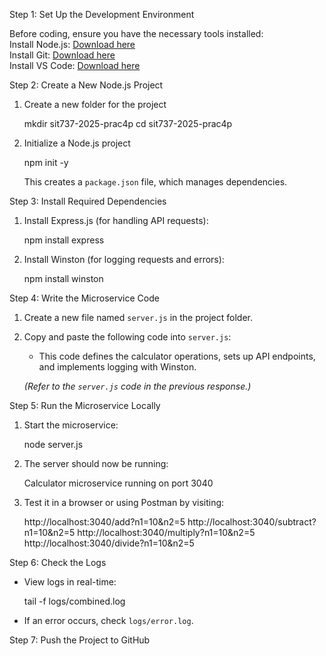 Step 1: Set Up the Development Environment  

Before coding, ensure you have the necessary tools installed:  
Install Node.js: [Download here](https://nodejs.org/en/download/)  
Install Git: [Download here](https://git-scm.com/downloads)  
Install VS Code: [Download here](https://code.visualstudio.com/)  



Step 2: Create a New Node.js Project  

1. Create a new folder for the project  

   mkdir sit737-2025-prac4p
   cd sit737-2025-prac4p

   
2. Initialize a Node.js project  

   npm init -y

   This creates a `package.json` file, which manages dependencies.



Step 3: Install Required Dependencies  

1. Install Express.js (for handling API requests):  

   npm install express

2. Install Winston (for logging requests and errors):  

   npm install winston




Step 4: Write the Microservice Code  

1. Create a new file named `server.js` in the project folder.  
2. Copy and paste the following code into `server.js`:  
   
   - This code defines the calculator operations, sets up API endpoints, and implements logging with Winston.

   *(Refer to the `server.js` code in the previous response.)*



Step 5: Run the Microservice Locally  

1. Start the microservice:  

   node server.js

2. The server should now be running:  

   Calculator microservice running on port 3040

3. Test it in a browser or using Postman by visiting:  

   http://localhost:3040/add?n1=10&n2=5
   http://localhost:3040/subtract?n1=10&n2=5
   http://localhost:3040/multiply?n1=10&n2=5
   http://localhost:3040/divide?n1=10&n2=5




Step 6: Check the Logs  

- View logs in real-time:  

  tail -f logs/combined.log

- If an error occurs, check `logs/error.log`.



Step 7: Push the Project to GitHub  


